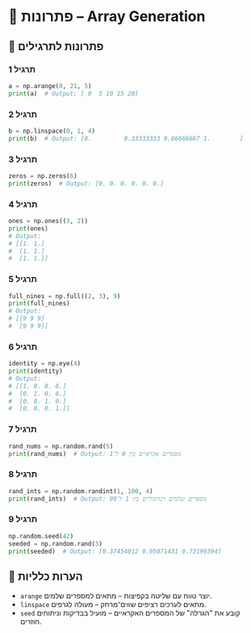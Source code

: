 # 📘 פתרונות – Array Generation

## 🧪 פתרונות לתרגילים

### תרגיל 1
```python
a = np.arange(0, 21, 5)
print(a)  # Output: [ 0  5 10 15 20]
```

### תרגיל 2
```python
b = np.linspace(0, 1, 4)
print(b)  # Output: [0.         0.33333333 0.66666667 1.        ]
```

### תרגיל 3
```python
zeros = np.zeros(6)
print(zeros)  # Output: [0. 0. 0. 0. 0. 0.]
```

### תרגיל 4
```python
ones = np.ones((3, 2))
print(ones)
# Output:
# [[1. 1.]
#  [1. 1.]
#  [1. 1.]]
```

### תרגיל 5
```python
full_nines = np.full((2, 3), 9)
print(full_nines)
# Output:
# [[9 9 9]
#  [9 9 9]]
```

### תרגיל 6
```python
identity = np.eye(4)
print(identity)
# Output:
# [[1. 0. 0. 0.]
#  [0. 1. 0. 0.]
#  [0. 0. 1. 0.]
#  [0. 0. 0. 1.]]
```

### תרגיל 7
```python
rand_nums = np.random.rand(5)
print(rand_nums)  # Output: מספרים אקראיים בין 0 ל־1
```

### תרגיל 8
```python
rand_ints = np.random.randint(1, 100, 4)
print(rand_ints)  # Output: מספרים שלמים רנדומליים בין 1 ל־99
```

### תרגיל 9
```python
np.random.seed(42)
seeded = np.random.rand(3)
print(seeded)  # Output: [0.37454012 0.95071431 0.73199394]
```

## 💬 הערות כלליות

* `arange` יוצר טווח עם שליטה בקפיצות – מתאים למספרים שלמים.
* `linspace` מתאים לערכים רציפים שווים־מרחק – מעולה לגרפים.
* `seed` קובע את "הגרלה" של המספרים האקראיים – מועיל בבדיקות וניתוחים חוזרים.

